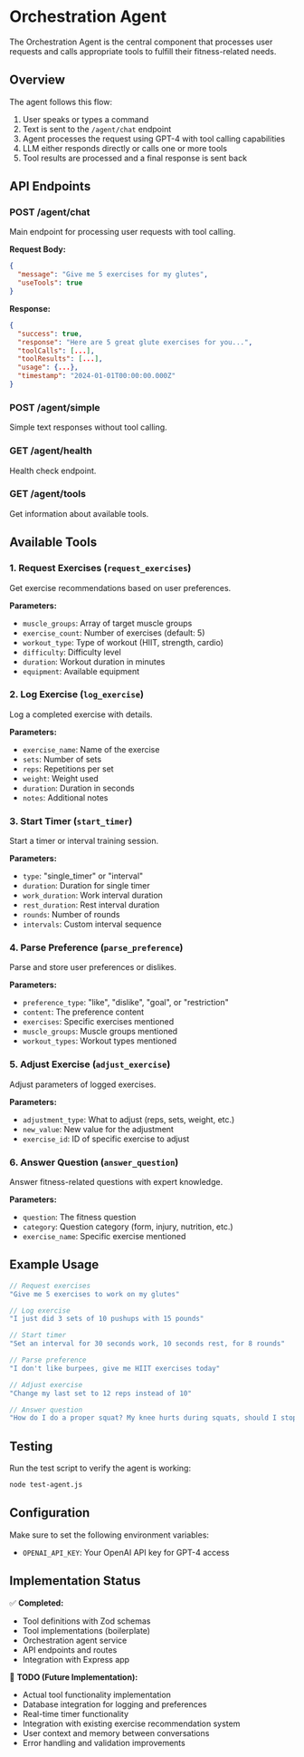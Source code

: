 # Orchestration Agent

The Orchestration Agent is the central component that processes user requests and calls appropriate tools to fulfill their fitness-related needs.

## Overview

The agent follows this flow:
1. User speaks or types a command
2. Text is sent to the `/agent/chat` endpoint
3. Agent processes the request using GPT-4 with tool calling capabilities
4. LLM either responds directly or calls one or more tools
5. Tool results are processed and a final response is sent back

## API Endpoints

### POST /agent/chat
Main endpoint for processing user requests with tool calling.

**Request Body:**
```json
{
  "message": "Give me 5 exercises for my glutes",
  "useTools": true
}
```

**Response:**
```json
{
  "success": true,
  "response": "Here are 5 great glute exercises for you...",
  "toolCalls": [...],
  "toolResults": [...],
  "usage": {...},
  "timestamp": "2024-01-01T00:00:00.000Z"
}
```

### POST /agent/simple
Simple text responses without tool calling.

### GET /agent/health
Health check endpoint.

### GET /agent/tools
Get information about available tools.

## Available Tools

### 1. Request Exercises (`request_exercises`)
Get exercise recommendations based on user preferences.

**Parameters:**
- `muscle_groups`: Array of target muscle groups
- `exercise_count`: Number of exercises (default: 5)
- `workout_type`: Type of workout (HIIT, strength, cardio)
- `difficulty`: Difficulty level
- `duration`: Workout duration in minutes
- `equipment`: Available equipment

### 2. Log Exercise (`log_exercise`)
Log a completed exercise with details.

**Parameters:**
- `exercise_name`: Name of the exercise
- `sets`: Number of sets
- `reps`: Repetitions per set
- `weight`: Weight used
- `duration`: Duration in seconds
- `notes`: Additional notes

### 3. Start Timer (`start_timer`)
Start a timer or interval training session.

**Parameters:**
- `type`: "single_timer" or "interval"
- `duration`: Duration for single timer
- `work_duration`: Work interval duration
- `rest_duration`: Rest interval duration
- `rounds`: Number of rounds
- `intervals`: Custom interval sequence

### 4. Parse Preference (`parse_preference`)
Parse and store user preferences or dislikes.

**Parameters:**
- `preference_type`: "like", "dislike", "goal", or "restriction"
- `content`: The preference content
- `exercises`: Specific exercises mentioned
- `muscle_groups`: Muscle groups mentioned
- `workout_types`: Workout types mentioned

### 5. Adjust Exercise (`adjust_exercise`)
Adjust parameters of logged exercises.

**Parameters:**
- `adjustment_type`: What to adjust (reps, sets, weight, etc.)
- `new_value`: New value for the adjustment
- `exercise_id`: ID of specific exercise to adjust

### 6. Answer Question (`answer_question`)
Answer fitness-related questions with expert knowledge.

**Parameters:**
- `question`: The fitness question
- `category`: Question category (form, injury, nutrition, etc.)
- `exercise_name`: Specific exercise mentioned

## Example Usage

```javascript
// Request exercises
"Give me 5 exercises to work on my glutes"

// Log exercise
"I just did 3 sets of 10 pushups with 15 pounds"

// Start timer
"Set an interval for 30 seconds work, 10 seconds rest, for 8 rounds"

// Parse preference
"I don't like burpees, give me HIIT exercises today"

// Adjust exercise
"Change my last set to 12 reps instead of 10"

// Answer question
"How do I do a proper squat? My knee hurts during squats, should I stop?"
```

## Testing

Run the test script to verify the agent is working:

```bash
node test-agent.js
```

## Configuration

Make sure to set the following environment variables:
- `OPENAI_API_KEY`: Your OpenAI API key for GPT-4 access

## Implementation Status

✅ **Completed:**
- Tool definitions with Zod schemas
- Tool implementations (boilerplate)
- Orchestration agent service
- API endpoints and routes
- Integration with Express app

🚧 **TODO (Future Implementation):**
- Actual tool functionality implementation
- Database integration for logging and preferences
- Real-time timer functionality
- Integration with existing exercise recommendation system
- User context and memory between conversations
- Error handling and validation improvements
